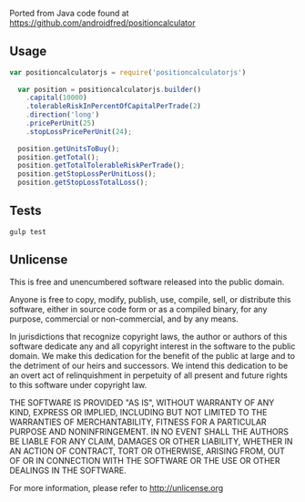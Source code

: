 Ported from Java code found at https://github.com/androidfred/positioncalculator

## Usage
```javascript
var positioncalculatorjs = require('positioncalculatorjs')
  
  var position = positioncalculatorjs.builder()
    .capital(10000)
    .tolerableRiskInPercentOfCapitalPerTrade(2)
    .direction('long')
    .pricePerUnit(25)
    .stopLossPricePerUnit(24);
  
  position.getUnitsToBuy();
  position.getTotal();
  position.getTotalTolerableRiskPerTrade();
  position.getStopLossPerUnitLoss();
  position.getStopLossTotalLoss();
```

## Tests
```
gulp test
```
  
## Unlicense
This is free and unencumbered software released into the public domain.

Anyone is free to copy, modify, publish, use, compile, sell, or distribute this software, either in source code form or as a compiled binary, for any purpose, commercial or non-commercial, and by any means.

In jurisdictions that recognize copyright laws, the author or authors of this software dedicate any and all copyright interest in the software to the public domain. We make this dedication for the benefit of the public at large and to the detriment of our heirs and successors. We intend this dedication to be an overt act of relinquishment in perpetuity of all present and future rights to this software under copyright law.

THE SOFTWARE IS PROVIDED "AS IS", WITHOUT WARRANTY OF ANY KIND, EXPRESS OR IMPLIED, INCLUDING BUT NOT LIMITED TO THE WARRANTIES OF MERCHANTABILITY, FITNESS FOR A PARTICULAR PURPOSE AND NONINFRINGEMENT. IN NO EVENT SHALL THE AUTHORS BE LIABLE FOR ANY CLAIM, DAMAGES OR OTHER LIABILITY, WHETHER IN AN ACTION OF CONTRACT, TORT OR OTHERWISE, ARISING FROM, OUT OF OR IN CONNECTION WITH THE SOFTWARE OR THE USE OR OTHER DEALINGS IN THE SOFTWARE.

For more information, please refer to http://unlicense.org
